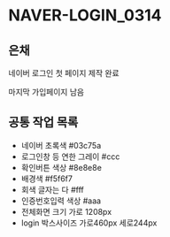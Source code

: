<h1>NAVER-LOGIN_0314</h1>
<h2>은채</h2>
<p>네이버 로그인 첫 페이지 제작 완료</p>
<p>마지막 가입페이지 남음</p>
<h2>공통 작업 목록</h2>
<ul>
  <li>네이버 초록색 #03c75a</li>
  <li>로그인창 등 연한 그레이 #ccc</li>
  <li>확인버튼 색상 #8e8e8e</li>
  <li>배경색 #f5f6f7</li>
  <li>회색 글자는 다 #fff</li>
  <li>인증번호입력 색상 #aaa</li>
  <li>전체화면 크기 가로 1208px</li>
  <li>login 박스사이즈 가로460px 세로244px</li>
</ul>
